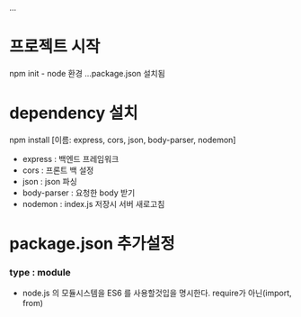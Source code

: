 ...
# 프로젝트 시작
npm init - node 환경
...package.json 설치됨
# dependency 설치
npm install [이름: express, cors, json, body-parser, nodemon]
- express : 백엔드 프레임워크
- cors : 프론트 백 설정
- json : json 파싱
- body-parser : 요청한 body 받기 
- nodemon : index.js 저장시 서버 새로고침
# package.json 추가설정
### type : module 
- node.js 의 모듈시스템을 ES6 를 사용할것입을 명시한다. require가 아닌(import, from)